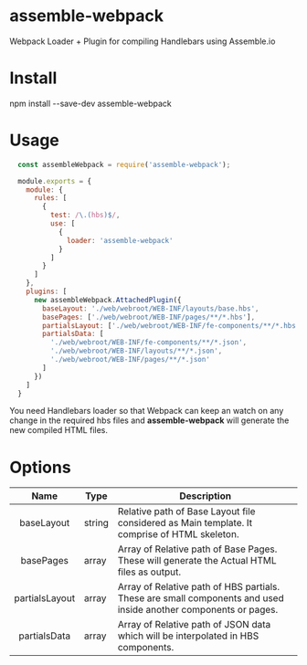 # assemble-webpack

Webpack Loader + Plugin for compiling Handlebars using Assemble.io

# Install

  npm install --save-dev assemble-webpack

# Usage

```js
  const assembleWebpack = require('assemble-webpack');

  module.exports = {
    module: {
      rules: [
        {
          test: /\.(hbs)$/,
          use: [
            {
              loader: 'assemble-webpack'
            }
          ]
        }
      ]
    },
    plugins: [
      new assembleWebpack.AttachedPlugin({
        baseLayout: './web/webroot/WEB-INF/layouts/base.hbs',
        basePages: ['./web/webroot/WEB-INF/pages/**/*.hbs'],
        partialsLayout: ['./web/webroot/WEB-INF/fe-components/**/*.hbs'],
        partialsData: [
          './web/webroot/WEB-INF/fe-components/**/*.json',
          './web/webroot/WEB-INF/layouts/**/*.json',
          './web/webroot/WEB-INF/pages/**/*.json'
        ]
      })
    ]
  }
```

You need Handlebars loader so that Webpack can keep an watch on any change in the required hbs files and **assemble-webpack** will generate the new compiled HTML files.

# Options

|      Name      | Type   | Description                                                                                                     |
| :------------: | ------ | --------------------------------------------------------------------------------------------------------------- |
|   baseLayout   | string | Relative path of Base Layout file considered as Main template. It comprise of HTML skeleton.                    |
|   basePages    | array  | Array of Relative path of Base Pages. These will generate the Actual HTML files as output.                      |
| partialsLayout | array  | Array of Relative path of HBS partials. These are small components and used inside another components or pages. |
|  partialsData  | array  | Array of Relative path of JSON data which will be interpolated in HBS components.                               |
